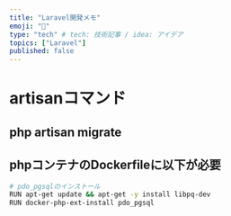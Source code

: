 ```yaml
---
title: "Laravel開発メモ"
emoji: "📝"
type: "tech" # tech: 技術記事 / idea: アイデア
topics: ["Laravel"]
published: false
---
```


# artisanコマンド

## php artisan migrate





## phpコンテナのDockerfileに以下が必要

```sh
# pdo_pgsqlのインストール
RUN apt-get update && apt-get -y install libpq-dev
RUN docker-php-ext-install pdo_pgsql
```

